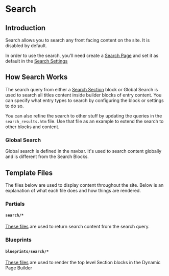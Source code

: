 # Search

## Introduction

Search allows you to search any front facing content on the site. It is disabled by default.&#x20;

In order to use the search, you'll need create a [Search Page](pages/#search-pages) and set it as default in the [Search Settings ](settings.md#search-tab)

## How Search Works

The search query from either a [Search Section](pages/blocks/search-section.md) block or Global Search is used to search all titles content inside builder blocks of entry content. You can specify what entry types to search by configuring the block or settings to do so.&#x20;

You can also refine the search to other stuff by updating the queries in the `search_results.htm` file. Use that file as an example to extend the search to other blocks and content.&#x20;

### Global Search

Global search is defined in the navbar. It's used to search content globally and is different from the Search Blocks.&#x20;

## Template Files

The files below are used to display content throughout the site. Below is an explanation of what each file does and how things are rendered.&#x20;

### Partials

#### `search/*`

[These files](https://github.com/artistro08/tailor-starter/tree/main/partials/search) are used to return search content from the search query.&#x20;

### Blueprints

#### `blueprints/search/*`

[These files](https://github.com/artistro08/tailor-starter/tree/main/seeds/blueprints/content/mixins/builder/search) are used to render the top level Section blocks in the Dynamic Page Builder

